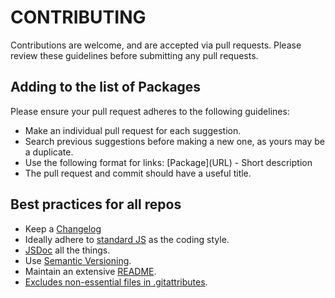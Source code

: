 # CONTRIBUTING

Contributions are welcome, and are accepted via pull requests. Please review these guidelines before submitting any pull requests.

## Adding to the list of Packages

Please ensure your pull request adheres to the following guidelines:

- Make an individual pull request for each suggestion.
- Search previous suggestions before making a new one, as yours may be a duplicate.
- Use the following format for links: \[Package\]\(URL\) - Short description
- The pull request and commit should have a useful title.

## Best practices for all repos

- Keep a [Changelog](http://keepachangelog.com/)
- Ideally adhere to [standard JS](https://standardjs.com/) as the coding style.
- [JSDoc](http://usejsdoc.org/) all the things.
- Use [Semantic Versioning](http://semver.org/).
- Maintain an extensive [README](https://github.com/spatie/skeleton-js/blob/master/README.md).
- [Excludes non-essential files in .gitattributes](https://www.reddit.com/r/PHP/comments/2jzp6k/i_dont_need_your_tests_in_my_production).
